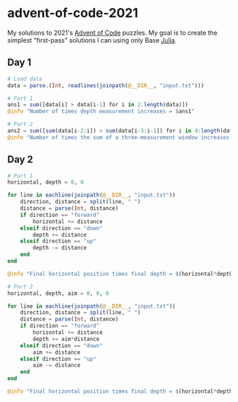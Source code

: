 # advent-of-code-2021
My solutions to 2021's [Advent of Code](https://adventofcode.com/2021) puzzles. My goal is to create the simplest "first-pass" solutions I can using only Base [Julia](https://julialang.org).

## Day 1

```julia
# Load data
data = parse.(Int, readlines(joinpath(@__DIR__, "input.txt")))

# Part 1
ans1 = sum([data[i] > data[i-1] for i in 2:length(data)])
@info "Number of times depth measurement increases = $ans1"

# Part 2
ans2 = sum([sum(data[i-2:i]) > sum(data[i-3:i-1]) for i in 4:length(data)])
@info "Number of times the sum of a three-measurement window increases = $ans2"
```

## Day 2
```julia
# Part 1
horizontal, depth = 0, 0

for line in eachline(joinpath(@__DIR__, "input.txt"))
    direction, distance = split(line, " ")
    distance = parse(Int, distance)
    if direction == "forward"
        horizontal += distance
    elseif direction == "down"
        depth += distance
    elseif direction == "up"
        depth -= distance
    end
end

@info "Final horizontal position times final depth = $(horizontal*depth)" horizontal depth

# Part 2
horizontal, depth, aim = 0, 0, 0

for line in eachline(joinpath(@__DIR__, "input.txt"))
    direction, distance = split(line, " ")
    distance = parse(Int, distance)
    if direction == "forward"
        horizontal += distance
        depth += aim*distance
    elseif direction == "down"
        aim += distance
    elseif direction == "up"
        aim -= distance
    end
end

@info "Final horizontal position times final depth = $(horizontal*depth)" horizontal depth aim
```
